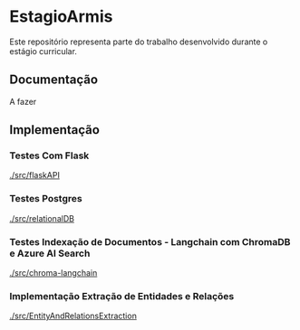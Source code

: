 # EstagioArmis

Este repositório representa parte do trabalho desenvolvido durante o estágio curricular.

## Documentação

A fazer

## Implementação

### Testes Com Flask

[./src/flaskAPI](./src/flaskAPI)

### Testes Postgres

[./src/relationalDB](./src/relationalDB)

### Testes Indexação de Documentos - Langchain com ChromaDB e Azure AI Search

[./src/chroma-langchain](./src/chroma-langchain)

### Implementação Extração de Entidades e Relações
[./src/EntityAndRelationsExtraction](./src/Neo4jIntegration)